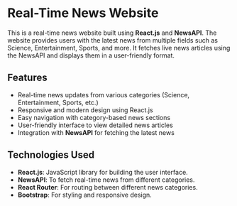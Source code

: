 # Real-Time News Website

This is a real-time news website built using **React.js** and **NewsAPI**. The website provides users with the latest news from multiple fields such as Science, Entertainment, Sports, and more. It fetches live news articles using the NewsAPI and displays them in a user-friendly format.

## Features

- Real-time news updates from various categories (Science, Entertainment, Sports, etc.)
- Responsive and modern design using React.js
- Easy navigation with category-based news sections
- User-friendly interface to view detailed news articles
- Integration with **NewsAPI** for fetching the latest news

## Technologies Used

- **React.js**: JavaScript library for building the user interface.
- **NewsAPI**: To fetch real-time news from different categories.
- **React Router**: For routing between different news categories.
- **Bootstrap**: For styling and responsive design.



